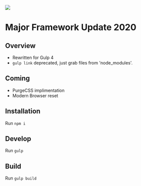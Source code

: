 ![](https://www.mouthmedia.com/images/logo.png)

# Major Framework Update 2020

## Overview
* Rewritten for Gulp 4
* `gulp link` deprecated, just grab files from 'node_modules'. 

## Coming
* PurgeCSS implimentation
* Modern Browser reset

## Installation
Run `npm i`

## Develop
Run `gulp`

## Build
Run `gulp build`